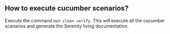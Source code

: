 ## How to execute cucumber scenarios?
Execute the command ````mvn clean verify````. This will execute
all the cucumber scenarios and generate the Serenity living documentation.